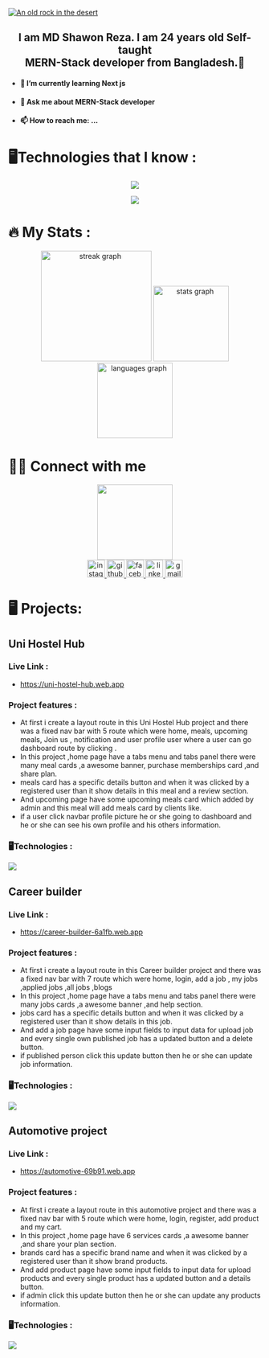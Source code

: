 




[![An old rock in the desert](https://i.ibb.co/jWBTd6g/Purple-Abstract-Graphic-Design-Linked-In-Article-Cover-Image.png "Shiprock, New Mexico by Beau Rogers")](https://www.flickr.com/photos/beaurogers/31833779864/in/photolist-Qv3rFw-34mt9F-a9Cmfy-5Ha3Zi-9msKdv-o3hgjr-hWpUte-4WMsJ1-KUQ8N-deshUb-vssBD-6CQci6-8AFCiD-zsJWT-nNfsgB-dPDwZJ-bn9JGn-5HtSXY-6CUhAL-a4UTXB-ugPum-KUPSo-fBLNm-6CUmpy-4WMsc9-8a7D3T-83KJev-6CQ2bK-nNusHJ-a78rQH-nw3NvT-7aq2qf-8wwBso-3nNceh-ugSKP-4mh4kh-bbeeqH-a7biME-q3PtTf-brFpgb-cg38zw-bXMZc-nJPELD-f58Lmo-bXMYG-bz8AAi-bxNtNT-bXMYi-bXMY6-bXMYv)



<div >
<h2 align="center">I am MD Shawon Reza. I am 24 years old Self-taught <br> MERN-Stack developer from Bangladesh.🚀</h2>
<ul>
<li> <h4>🌱 I’m currently learning Next js</h4> </li>
<li> <h4> 💬 Ask me about MERN-Stack developer</h4></li>
<li>  <h4>📫 How to reach me: ... </h4></li>
</ul>
</div>


 # 🖥️Technologies that I know :
<!-- <h1>🖥️Technologies that I know :</h1> -->
<p align="center">
  <a href="https://skillicons.dev">
    <img src="https://skillicons.dev/icons?i=react,js,html,css,tailwind,materialui&perline=6" />
  </a>
</p>
<p align="center" >
  <a href="https://skillicons.dev">
    <img src="https://skillicons.dev/icons?i=nodejs,mongodb,firebase,github,figma&perline=6" />
  </a>
</p>


# 🔥   My Stats :
<!-- <h1 align="left">🔥   My Stats :</h1> -->

<div align="center">
  <img src="https://streak-stats.demolab.com?user=mdshawonreza&locale=en&mode=daily&theme=dark&hide_border=false&border_radius=5&order=3" height="220" alt="streak graph"  />

  <img src="https://github-readme-stats.vercel.app/api?username=mdshawonreza&hide_title=false&hide_rank=false&show_icons=true&include_all_commits=true&count_private=true&disable_animations=false&theme=dracula&locale=en&hide_border=false" height="150" alt="stats graph"  />
  <img src="https://github-readme-stats.vercel.app/api/top-langs?username=mdshawonreza&locale=en&hide_title=false&layout=compact&card_width=320&langs_count=5&theme=dracula&hide_border=false" height="150" alt="languages graph"  />
</div>

# 💁‍♂️ Connect with me
<!-- <h1>💁‍♂️ Connect with me </h1> -->

<div align="center">
  <img height="150" src="https://camo.githubusercontent.com/62da68eb62b1e5f175f7d1f0191dd89a653d7908feb22d37d4a0ab07365d6791/68747470733a2f2f6d656469612e67697068792e636f6d2f6d656469612f4d3967624264396e6244724f5475314d71782f67697068792e676966"  />
</div>

<div align="center">
<a href="https://instagram.com/shawon.fahad" target="blank">
<img src="https://img.shields.io/static/v1?message=Instagram&logo=instagram&label=&color=E4405F&logoColor=white&labelColor=&style=for-the-badge" height="35" alt="instagram logo"  />
</a>
<a href="https://github.com/mdshawonreza" target="blank">
<img src="https://img.shields.io/static/v1?message=Github&logo=github&label=&color=gray&logoColor=white&labelColor=&style=for-the-badge" height="35" alt="github logo"  />
</a>
<a href="https://www.facebook.com/md.shawonrj?mibextid=ZbWKwL" target="blank">
<img src="https://img.shields.io/static/v1?message=Facebook&logo=facebook&label=&color=blue&logoColor=white&labelColor=&style=for-the-badge" height="35" alt="facebook logo"  />
</a>

<a href="https://linkedin.com/in/md-shawon-reza-6840b8224" target="blank">
 <img src="https://img.shields.io/static/v1?message=LinkedIn&logo=linkedin&label=&color=0077B5&logoColor=white&labelColor=&style=for-the-badge" height="35" alt="linkedin logo"  />
</a>
<a href="https://mail.google.com/mail/u/0/#inbox" target="blank">
  <img src="https://img.shields.io/static/v1?message=Gmail&logo=gmail&label=&color=D14836&logoColor=white&labelColor=&style=for-the-badge" height="35" alt="gmail logo"/>
</a>
</div>

# 🖥️ Projects:


## Uni Hostel Hub 

### Live Link :
- https://uni-hostel-hub.web.app

### Project features  :
- At first i create a layout route in this Uni Hostel Hub project and there was a fixed nav bar with 5 route which were home, meals, upcoming meals, Join us , notification and user profile user where a user can go dashboard route by clicking .
- In this project ,home page have a tabs menu and tabs panel there were many meal cards ,a awesome banner, purchase memberships card ,and share plan.
- meals card has a specific details button and when it was clicked by a registered user than it show details in this meal and a review section.
- And upcoming page have some upcoming meals card which added by admin and this meal will add meals card by clients like.
- if a user click navbar profile picture he or she going to dashboard and he or she can see his own profile and his others information.
 ### 🖥️Technologies  :
<!-- <h1>🖥️Technologies that I know :</h1> -->
<p >
  <a href="https://skillicons.dev">
    <img src="https://skillicons.dev/icons?i=react,js,html,css,tailwind,nodejs,mongodb,firebase,materialui&perline=9" />
  </a>
</p>




## Career builder

### Live Link :
- https://career-builder-6a1fb.web.app

### Project features :
- At first i create a layout route in this Career builder project and there was a fixed nav bar with 7 route which were home, login, add a job , my jobs ,applied jobs ,all jobs ,blogs
- In this project ,home page have a tabs menu and tabs panel there were many jobs cards ,a awesome banner ,and help section.
- jobs card has a specific details button and when it was clicked by a registered user than it show details in this job.
- And add a job page have some input fields to input data for upload job and every single own published job has a updated button and a delete button.
- if published person click this update button then he or she can update job information.

 ### 🖥️Technologies  :
<!-- <h1>🖥️Technologies that I know :</h1> -->
<p >
  <a href="https://skillicons.dev">
    <img src="https://skillicons.dev/icons?i=react,js,html,css,tailwind,nodejs,mongodb,firebase,materialui&perline=9" />
  </a>
</p>






## Automotive project

### Live Link :
- https://automotive-69b91.web.app
### Project features :
- At first i create a layout route in this automotive project and there was a fixed nav bar with 5 route which were home, login, register, add product and my cart.
- In this project ,home page have 6 services cards ,a awesome banner ,and share your plan section.
- brands card has a specific brand name and when it was clicked by a registered user than it show brand products.
- And add product page have some input fields to input data for upload products and every single product has a updated button and a details button.
- if admin click this update button then he or she can update any products information.

 ### 🖥️Technologies  :
<!-- <h1>🖥️Technologies that I know :</h1> -->
<p >
  <a href="https://skillicons.dev">
    <img src="https://skillicons.dev/icons?i=react,js,html,css,tailwind,nodejs,mongodb,firebase,materialui&perline=9" />
  </a>
</p>




